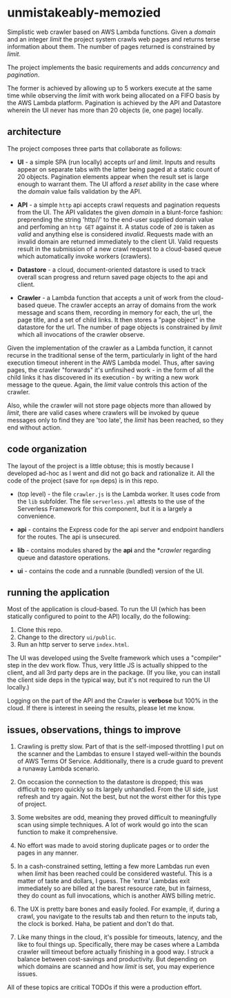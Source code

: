 # unmistakeably-memozied

Simplistic web crawler based on AWS Lambda functions.  Given a _domain_ and an integer _limit_
the project system crawls web pages and returns terse information about them. The number 
of pages returned is constrained by _limit_.

The project implements the basic requirements and adds _concurrency_ and _pagination_. 

The former is
achieved by allowing up to 5 workers execute at the same time while observing the _limit_ with work
being allocated on a FIFO basis by the AWS Lambda platform. Pagination is achieved by the API and Datastore wherein the UI never has
more than 20 objects (ie, one page) locally.


## architecture

The project composes three parts that collaborate as follows:

* **UI** - a simple SPA (run locally) accepts _url_ and _limit_. Inputs and results appear on separate
tabs with the latter being paged at a static count of 20 objects. Pagination elements appear when the 
result set is large enough to warrant them. The UI afford a _reset_ ability in the case where the _domain_
value fails validation by the API.

* **API** - a simple `http` api accepts crawl requests and pagination requests from the UI. The API
validates the given _domain_ in a blunt-force fashion: preprending the string 'http//' to the end-user supplied
domain value and perfoming an `http GET` against it. A status code of `200` is taken as _valid_ and anything else
is considered _invalid_. Requests made with an invalid domain are returned immediately to the client UI.  Valid requests 
result in the submission of a new crawl request to a cloud-based queue which automatically invoke workers (crawlers).

* **Datastore** - a cloud, document-oriented datastore is used to track overall scan progress and return saved page objects
to the api and client.

* **Crawler** - a Lambda function that accepts a unit of work from the cloud-based queue. The crawler accepts an array of domains
from the work message and scans them, recording in memory for each, the url, the page title, and a set of child links. It then
stores a "page object" in the datastore for the url. The number of page objects is constrained by _limit_ which all invocations
of the crawler observe.

Given the implementation of the crawler as a Lambda function, it cannot recurse in the traditional sense of the term, particularly
in light of the hard execution timeout inherent in the AWS Lambda model.  Thus, after saving pages, the crawler "forwards" it's 
unfinsihed work - in the form of all the child links it has discovered in its execution - by writing a new work message to the 
queue.  Again, the _limit_ value controls this action of the crawler.

Also, while the crawler will not store page objects more than allowed by _limit_, there are valid cases where crawlers will be
invoked by queue messages only to find they are 'too late', the _limit_ has been reached, so they end without action.


## code organization

The layout of the project is a little obtuse; this is mostly because I developed ad-hoc as I went and did not go back and rationalize it.
All the code of the project (save for `npm` deps) is in this repo.

* (top level) - the file `crawler.js` is the Lambda worker. It uses code from the `lib` subfolder. The file `serverless.yml` 
attests to the use of the Serverless Framework for this component, but it is a largely a convenience.

* **api** - contains the Express code for the api server and endpoint handlers for the routes. The api is unsecured.

* **lib** - contains modules shared by the **api** and the **crawler* regarding queue and datastore operations.

* **ui** - contains the code and a runnable (bundled) version of the UI.


## running the application

Most of the application is cloud-based. To run the UI (which has been statically configured to point to the API) locally, do the following:

1. Clone this repo.
2. Change to the directory `ui/public`.
3. Run an http server to serve `index.html`.

The UI was developed using the Svelte framework which uses a "compiler" step in the dev work flow. Thus, very little JS is actually shipped to the
client, and all 3rd party deps are in the package. (If you like, you can install the client side deps in the typical way, but it's not
required to run the UI locally.)

Logging on the part of the API and the Crawler is **verbose** but 100% in the cloud.  If there is interest in seeing the results, please let me know.


## issues, observations, things to improve

1. Crawling is pretty slow. Part of that is the self-imposed throttling I put on the scanner and the Lambdas to ensure I stayed well-within
the bounds of AWS Terms Of Service.  Additionally, there is a crude guard to prevent a runaway Lambda scenario.

2. On occasion the connection to the datastore is dropped; this was difficult to repro quickly so its largely unhandled. From the UI side,
just refresh and try again. Not the best, but not the worst either for this type of project.

3. Some websites are odd, meaning they proved difficult to meaningfully scan using simple techniques. A lot of work would go into the
scan function to make it comprehensive.

4. No effort was made to avoid storing duplicate pages or to order the pages in any manner.

5. In a cash-constrained setting, letting a few more Lambdas run even when _limit_ has been reached could be considered wasteful. This is
a matter of taste and dollars, I guess. The 'extra' Lambdas exit immediately so are billed at the barest resource rate, but in fairness, 
they do count as full invocations, which is another AWS billing metric.

6. The UX is pretty bare bones and easily fooled. For example, if, during a crawl, you navigate to the results tab and then return to the
inputs tab, the clock is borked.  Haha, be patient and don't do that.

7. Like many things in the cloud, it's possible for timeouts, latency, and the like to foul things up. Specifically, there may be
cases where a Lambda crawler will timeout before actually finishing in a good way. I struck a balance between cost-savings and productivity.
But depending on which domains are scanned and how _limit_ is set, you may experience issues. 

All of these topics are critical TODOs if this were a production effort.